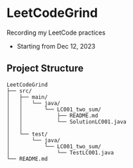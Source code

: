 # LeetCodeGrind
Recording my LeetCode practices
- Starting from Dec 12, 2023

## Project Structure
```
LeetCodeGrind
├── src/
│   ├── main/
│   │   └── java/
│   │       └── LC001_two_sum/
│   │           ├── README.md
│   │           └── SolutionLC001.java
│   │
│   └── test/
│       └── java/
│           └── LC001_two_sum/
│               └── TestLC001.java
└── README.md
```